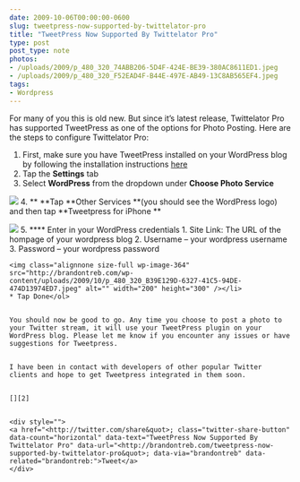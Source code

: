 ```yaml
---
date: 2009-10-06T00:00:00-0600
slug: tweetpress-now-supported-by-twittelator-pro
title: "TweetPress Now Supported By Twittelator Pro"
type: post
post_type: note
photos:
- /uploads/2009/p_480_320_74ABB206-5D4F-424E-BE39-380AC8611ED1.jpeg
- /uploads/2009/p_480_320_F52EAD4F-B44E-497E-AB49-13C8AB565EF4.jpeg
tags:
- Wordpress
---
```

For many of you this is old new. But since it’s latest release, Twittelator Pro has supported TweetPress as one of the options for Photo Posting. Here are the steps to configure Twittelator Pro:


1. First, make sure you have TweetPress installed on your WordPress blog by following the installation instructions [here](http://brandontreb.com/tweetpress/)
2. Tap the **Settings** tab
3. Select **WordPress** from the dropdown under **Choose Photo Service**  

![](/uploads/2009/p_480_320_74ABB206-5D4F-424E-BE39-380AC8611ED1.jpeg)
4. \*\* \*\*Tap \*\*Other Services \*\*(you should see the WordPress logo) and then tap \*\*Tweetpress for iPhone \*\*  

![](/uploads/2009/p_480_320_F52EAD4F-B44E-497E-AB49-13C8AB565EF4.jpeg)
5. \*\*\*\* Enter in your WordPress credentials
	1. Site Link: The URL of the hompage of your wordpress blog
	2. Username – your wordpress username
	3. Password – your wordpress password



```
<img class="alignnone size-full wp-image-364" src="http://brandontreb.com/wp-content/uploads/2009/10/p_480_320_B39E129D-6327-41C5-94DE-474D13974ED7.jpeg" alt="" width="200" height="300" /></li> 
* Tap Done</ol>


You should now be good to go. Any time you choose to post a photo to your Twitter stream, it will use your TweetPress plugin on your WordPress blog. Please let me know if you encounter any issues or have suggestions for Tweetpress.


I have been in contact with developers of other popular Twitter clients and hope to get Tweetpress integrated in them soon.


[][2]


<div style="">
<a href="<http://twitter.com/share&quot>; class="twitter-share-button" data-count="horizontal" data-text="TweetPress Now Supported By Twittelator Pro" data-url="<http://brandontreb.com/tweetpress-now-supported-by-twittelator-pro&quot>; data-via="brandontreb" data-related="brandontreb:">Tweet</a>
</div>



```


